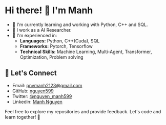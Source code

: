 # Hi there! 👋 I'm Manh

- 🌱 I'm currently learning and working with Python, C++ and SQL.
- 💼 I work as a AI Researcher.
- 🚀 I'm experienced in:
  - **Languages:** Python, C++(Cuda), SQL
  - **Frameworks:** Pytorch, Tensorflow
  - **Technical Skills:** Machine Learning, Multi-Agent, Transformer, Optimization, Problem solving

## 🤝 Let's Connect

- Email: <pnvmanh2123@gmail.com>
- GitHub: [nguyen599](https://github.com/nguyen599)
- Twitter: [@nguyen_manh599](https://x.com/nguyen_manh599)
- Linkedin: [Manh Nguyen](https://www.linkedin.com/in/manh-nguyen-ba4008281/)

Feel free to explore my repositories and provide feedback. Let's code and learn together! 🚀
